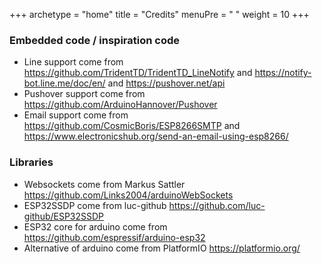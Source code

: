 +++
archetype = "home"
title = "Credits"
menuPre = "<i class='fas fa-bullhorn'></i> "
weight = 10
+++

### Embedded code / inspiration code

- Line support come from https://github.com/TridentTD/TridentTD_LineNotify and https://notify-bot.line.me/doc/en/ and https://pushover.net/api
- Pushover support come from https://github.com/ArduinoHannover/Pushover
- Email support come from https://github.com/CosmicBoris/ESP8266SMTP and https://www.electronicshub.org/send-an-email-using-esp8266/

### Libraries

- Websockets come from Markus Sattler https://github.com/Links2004/arduinoWebSockets
- ESP32SSDP come from luc-github https://github.com/luc-github/ESP32SSDP
- ESP32 core for arduino come from https://github.com/espressif/arduino-esp32
- Alternative of arduino come from PlatformIO https://platformio.org/